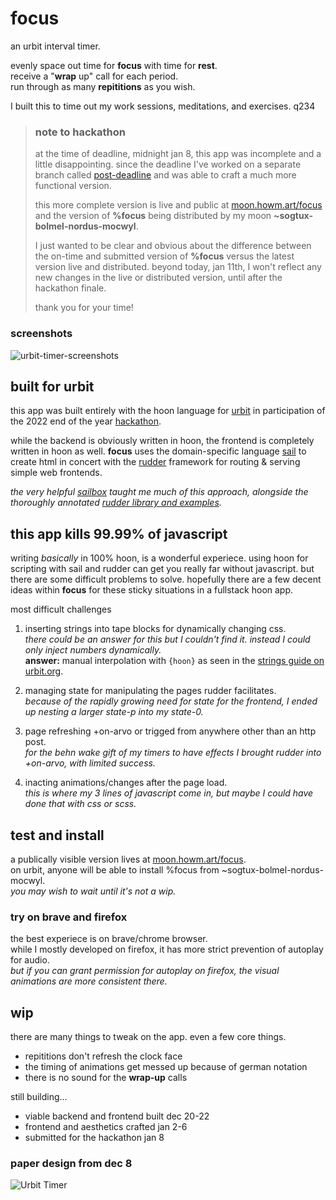 # focus
an urbit interval timer. 

evenly space out time for **focus** with time for **rest**.  
receive a "**wrap** up" call for each period.  
run through as many **repititions** as you wish.

I built this to time out my work sessions, meditations, and exercises.
 q234
> ### note to hackathon
> at the time of deadline, midnight jan 8, this app was incomplete and a little disappointing. since the deadline I've worked on a separate branch  called [post-deadline](https://github.com/brbenji/focus/tree/post-deadline) and was able to craft a much more functional version.
> 
> this more complete version is live and public at [moon.howm.art/focus](https://moon.howm.art/focus) and the version of **%focus** being distributed by my  moon **~sogtux-bolmel-nordus-mocwyl**. 
> 
> I just wanted to be clear and obvious about the difference between the on-time and submitted version of **%focus** versus the latest version live and distributed. beyond today, jan 11th, I won't reflect any new changes in the live or distributed version, until after the hackathon finale.
> 
> thank you for your time!

### screenshots
![urbit-timer-screenshots](https://user-images.githubusercontent.com/42229058/211255392-a66f36bd-3e17-4d0a-86d5-4f4613246a54.jpg)

## built for urbit
this app was built entirely with the hoon language for [urbit](https://urbit.org/) in participation of the 2022 end of the year [hackathon](https://encodeclub.notion.site/Encode-x-Urbit-Hackathon-27deac8200a2452ab68574d914728975).

while the backend is obviously written in hoon, the frontend is completely written in hoon as well. **focus** uses the domain-specific language [sail](https://developers.urbit.org/guides/additional/sail) to create html in concert with the [rudder](https://github.com/Fang-/suite/blob/master/lib/rudder.hoon) framework for routing & serving simple web frontends.
 

*the very helpful [sailbox](https://developers.urbit.org/guides/additional/sail) taught me much of this approach, alongside the thoroughly annotated [rudder library and examples](https://github.com/Fang-/suite/tree/master/lib/rudder).*

## this app kills 99.99% of javascript
writing *basically* in 100% hoon, is a wonderful experiece. using hoon for scripting with sail and rudder can get you really far without javascript. but there are some difficult problems to solve. hopefully there are a few decent ideas within **focus** for these sticky situations in a fullstack hoon app.

most difficult challenges
1. inserting strings into tape blocks for dynamically changing css.  
   *there could be an answer for this but I couldn't find it. instead I could only inject numbers dynamically.*  
   **answer:** manual interpolation with `{hoon}` as seen in the [strings guide on urbit.org](https://developers.urbit.org/guides/additional/strings#interpolation).
   
2. managing state for manipulating the pages rudder facilitates.  
   *because of the rapidly growing need for state for the frontend, I ended up nesting a larger state-p into my state-0.*  
   
3. page refreshing +on-arvo or trigged from anywhere other than an http post.  
   *for the behn wake gift of my timers to have effects I brought rudder into +on-arvo, with limited success.*
   
4. inacting animations/changes after the page load.  
   *this is where my 3 lines of javascript come in, but maybe I could have done that with css or scss.*

## test and install
a publically visible version lives at [moon.howm.art/focus](https://moon.howm.art/focus).  
on urbit, anyone will be able to install %focus from ~sogtux-bolmel-nordus-mocwyl.  
*you may wish to wait until it's not a wip.*

### try on brave and firefox
the best experiece is on brave/chrome browser.  
while I mostly developed on firefox, it has more strict prevention of autoplay for audio.  
*but if you can grant permission for autoplay on firefox, the visual animations are more consistent there.*

## wip
 there are many things to tweak on the app. even a few core things.  
  -  repititions don't refresh the clock face
  -  the timing of animations get messed up because of german notation
  -  there is no sound for the **wrap-up** calls

still building...
 - viable backend and frontend built dec 20-22
 - frontend and aesthetics crafted jan 2-6
 - submitted for the hackathon jan 8
 
 
 ### paper design from dec 8

![Urbit Timer](https://user-images.githubusercontent.com/42229058/211251605-112fc2be-9594-4c06-9a5d-bc4f04e0a028.jpg)
